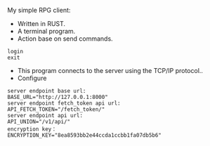 My simple RPG client:
* Written in RUST.
* A terminal program.
* Action base on send commands.
```
login
exit
```

* This program connects to the server using the TCP/IP protocol..
* Configure
```shell
server endpoint base url:
BASE_URL="http://127.0.0.1:8000"
server endpoint fetch_token api url:
API_FETCH_TOKEN="/fetch_token/"
server endpoint api url:
API_UNION="/v1/api/"
encryption key：  
ENCRYPTION_KEY="8ea8593bb2e44ccda1ccbb1fa07db5b6"
```
